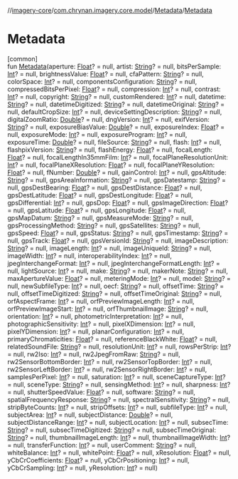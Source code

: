 //[imagery-core](../../../index.md)/[com.chrynan.imagery.core.model](../index.md)/[Metadata](index.md)/[Metadata](-metadata.md)

# Metadata

[common]\
fun [Metadata](-metadata.md)(aperture: [Float](https://kotlinlang.org/api/latest/jvm/stdlib/kotlin/-float/index.html)? = null, artist: [String](https://kotlinlang.org/api/latest/jvm/stdlib/kotlin/-string/index.html)? = null, bitsPerSample: [Int](https://kotlinlang.org/api/latest/jvm/stdlib/kotlin/-int/index.html)? = null, brightnessValue: [Float](https://kotlinlang.org/api/latest/jvm/stdlib/kotlin/-float/index.html)? = null, cfaPattern: [String](https://kotlinlang.org/api/latest/jvm/stdlib/kotlin/-string/index.html)? = null, colorSpace: [Int](https://kotlinlang.org/api/latest/jvm/stdlib/kotlin/-int/index.html)? = null, componentsConfiguration: [String](https://kotlinlang.org/api/latest/jvm/stdlib/kotlin/-string/index.html)? = null, compressedBitsPerPixel: [Float](https://kotlinlang.org/api/latest/jvm/stdlib/kotlin/-float/index.html)? = null, compression: [Int](https://kotlinlang.org/api/latest/jvm/stdlib/kotlin/-int/index.html)? = null, contrast: [Int](https://kotlinlang.org/api/latest/jvm/stdlib/kotlin/-int/index.html)? = null, copyright: [String](https://kotlinlang.org/api/latest/jvm/stdlib/kotlin/-string/index.html)? = null, customRendered: [Int](https://kotlinlang.org/api/latest/jvm/stdlib/kotlin/-int/index.html)? = null, datetime: [String](https://kotlinlang.org/api/latest/jvm/stdlib/kotlin/-string/index.html)? = null, datetimeDigitized: [String](https://kotlinlang.org/api/latest/jvm/stdlib/kotlin/-string/index.html)? = null, datetimeOriginal: [String](https://kotlinlang.org/api/latest/jvm/stdlib/kotlin/-string/index.html)? = null, defaultCropSize: [Int](https://kotlinlang.org/api/latest/jvm/stdlib/kotlin/-int/index.html)? = null, deviceSettingDescription: [String](https://kotlinlang.org/api/latest/jvm/stdlib/kotlin/-string/index.html)? = null, digitalZoomRatio: [Double](https://kotlinlang.org/api/latest/jvm/stdlib/kotlin/-double/index.html)? = null, dngVersion: [Int](https://kotlinlang.org/api/latest/jvm/stdlib/kotlin/-int/index.html)? = null, exifVersion: [String](https://kotlinlang.org/api/latest/jvm/stdlib/kotlin/-string/index.html)? = null, exposureBiasValue: [Double](https://kotlinlang.org/api/latest/jvm/stdlib/kotlin/-double/index.html)? = null, exposureIndex: [Float](https://kotlinlang.org/api/latest/jvm/stdlib/kotlin/-float/index.html)? = null, exposureMode: [Int](https://kotlinlang.org/api/latest/jvm/stdlib/kotlin/-int/index.html)? = null, exposureProgram: [Int](https://kotlinlang.org/api/latest/jvm/stdlib/kotlin/-int/index.html)? = null, exposureTime: [Double](https://kotlinlang.org/api/latest/jvm/stdlib/kotlin/-double/index.html)? = null, fileSource: [String](https://kotlinlang.org/api/latest/jvm/stdlib/kotlin/-string/index.html)? = null, flash: [Int](https://kotlinlang.org/api/latest/jvm/stdlib/kotlin/-int/index.html)? = null, flashpixVersion: [String](https://kotlinlang.org/api/latest/jvm/stdlib/kotlin/-string/index.html)? = null, flashEnergy: [Float](https://kotlinlang.org/api/latest/jvm/stdlib/kotlin/-float/index.html)? = null, focalLength: [Float](https://kotlinlang.org/api/latest/jvm/stdlib/kotlin/-float/index.html)? = null, focalLengthIn35mmFilm: [Int](https://kotlinlang.org/api/latest/jvm/stdlib/kotlin/-int/index.html)? = null, focalPlaneResolutionUnit: [Int](https://kotlinlang.org/api/latest/jvm/stdlib/kotlin/-int/index.html)? = null, focalPlaneXResolution: [Float](https://kotlinlang.org/api/latest/jvm/stdlib/kotlin/-float/index.html)? = null, focalPlaneYResolution: [Float](https://kotlinlang.org/api/latest/jvm/stdlib/kotlin/-float/index.html)? = null, fNumber: [Double](https://kotlinlang.org/api/latest/jvm/stdlib/kotlin/-double/index.html)? = null, gainControl: [Int](https://kotlinlang.org/api/latest/jvm/stdlib/kotlin/-int/index.html)? = null, gpsAltitude: [String](https://kotlinlang.org/api/latest/jvm/stdlib/kotlin/-string/index.html)? = null, gpsAreaInformation: [String](https://kotlinlang.org/api/latest/jvm/stdlib/kotlin/-string/index.html)? = null, gpsDatestamp: [String](https://kotlinlang.org/api/latest/jvm/stdlib/kotlin/-string/index.html)? = null, gpsDestBearing: [Float](https://kotlinlang.org/api/latest/jvm/stdlib/kotlin/-float/index.html)? = null, gpsDestDistance: [Float](https://kotlinlang.org/api/latest/jvm/stdlib/kotlin/-float/index.html)? = null, gpsDestLatitude: [Float](https://kotlinlang.org/api/latest/jvm/stdlib/kotlin/-float/index.html)? = null, gpsDestLongitude: [Float](https://kotlinlang.org/api/latest/jvm/stdlib/kotlin/-float/index.html)? = null, gpsDifferential: [Int](https://kotlinlang.org/api/latest/jvm/stdlib/kotlin/-int/index.html)? = null, gpsDop: [Float](https://kotlinlang.org/api/latest/jvm/stdlib/kotlin/-float/index.html)? = null, gpsImageDirection: [Float](https://kotlinlang.org/api/latest/jvm/stdlib/kotlin/-float/index.html)? = null, gpsLatitude: [Float](https://kotlinlang.org/api/latest/jvm/stdlib/kotlin/-float/index.html)? = null, gpsLongitude: [Float](https://kotlinlang.org/api/latest/jvm/stdlib/kotlin/-float/index.html)? = null, gpsMapDatum: [String](https://kotlinlang.org/api/latest/jvm/stdlib/kotlin/-string/index.html)? = null, gpsMeasureMode: [String](https://kotlinlang.org/api/latest/jvm/stdlib/kotlin/-string/index.html)? = null, gpsProcessingMethod: [String](https://kotlinlang.org/api/latest/jvm/stdlib/kotlin/-string/index.html)? = null, gpsSatellites: [String](https://kotlinlang.org/api/latest/jvm/stdlib/kotlin/-string/index.html)? = null, gpsSpeed: [Float](https://kotlinlang.org/api/latest/jvm/stdlib/kotlin/-float/index.html)? = null, gpsStatus: [String](https://kotlinlang.org/api/latest/jvm/stdlib/kotlin/-string/index.html)? = null, gpsTimestamp: [String](https://kotlinlang.org/api/latest/jvm/stdlib/kotlin/-string/index.html)? = null, gpsTrack: [Float](https://kotlinlang.org/api/latest/jvm/stdlib/kotlin/-float/index.html)? = null, gpsVersionId: [String](https://kotlinlang.org/api/latest/jvm/stdlib/kotlin/-string/index.html)? = null, imageDescription: [String](https://kotlinlang.org/api/latest/jvm/stdlib/kotlin/-string/index.html)? = null, imageLength: [Int](https://kotlinlang.org/api/latest/jvm/stdlib/kotlin/-int/index.html)? = null, imageUniqueId: [String](https://kotlinlang.org/api/latest/jvm/stdlib/kotlin/-string/index.html)? = null, imageWidth: [Int](https://kotlinlang.org/api/latest/jvm/stdlib/kotlin/-int/index.html)? = null, interoperabilityIndex: [Int](https://kotlinlang.org/api/latest/jvm/stdlib/kotlin/-int/index.html)? = null, jpegInterchangeFormat: [Int](https://kotlinlang.org/api/latest/jvm/stdlib/kotlin/-int/index.html)? = null, jpegInterchangeFormatLength: [Int](https://kotlinlang.org/api/latest/jvm/stdlib/kotlin/-int/index.html)? = null, lightSource: [Int](https://kotlinlang.org/api/latest/jvm/stdlib/kotlin/-int/index.html)? = null, make: [String](https://kotlinlang.org/api/latest/jvm/stdlib/kotlin/-string/index.html)? = null, makerNote: [String](https://kotlinlang.org/api/latest/jvm/stdlib/kotlin/-string/index.html)? = null, maxApertureValue: [Float](https://kotlinlang.org/api/latest/jvm/stdlib/kotlin/-float/index.html)? = null, meteringMode: [Int](https://kotlinlang.org/api/latest/jvm/stdlib/kotlin/-int/index.html)? = null, model: [String](https://kotlinlang.org/api/latest/jvm/stdlib/kotlin/-string/index.html)? = null, newSubfileType: [Int](https://kotlinlang.org/api/latest/jvm/stdlib/kotlin/-int/index.html)? = null, oecf: [String](https://kotlinlang.org/api/latest/jvm/stdlib/kotlin/-string/index.html)? = null, offsetTime: [String](https://kotlinlang.org/api/latest/jvm/stdlib/kotlin/-string/index.html)? = null, offsetTimeDigitized: [String](https://kotlinlang.org/api/latest/jvm/stdlib/kotlin/-string/index.html)? = null, offsetTimeOriginal: [String](https://kotlinlang.org/api/latest/jvm/stdlib/kotlin/-string/index.html)? = null, orfAspectFrame: [Int](https://kotlinlang.org/api/latest/jvm/stdlib/kotlin/-int/index.html)? = null, orfPreviewImageLength: [Int](https://kotlinlang.org/api/latest/jvm/stdlib/kotlin/-int/index.html)? = null, orfPreviewImageStart: [Int](https://kotlinlang.org/api/latest/jvm/stdlib/kotlin/-int/index.html)? = null, orfThumbnailImage: [String](https://kotlinlang.org/api/latest/jvm/stdlib/kotlin/-string/index.html)? = null, orientation: [Int](https://kotlinlang.org/api/latest/jvm/stdlib/kotlin/-int/index.html)? = null, photometricInterpretation: [Int](https://kotlinlang.org/api/latest/jvm/stdlib/kotlin/-int/index.html)? = null, photographicSensitivity: [Int](https://kotlinlang.org/api/latest/jvm/stdlib/kotlin/-int/index.html)? = null, pixelXDimension: [Int](https://kotlinlang.org/api/latest/jvm/stdlib/kotlin/-int/index.html)? = null, pixelYDimension: [Int](https://kotlinlang.org/api/latest/jvm/stdlib/kotlin/-int/index.html)? = null, planarConfiguration: [Int](https://kotlinlang.org/api/latest/jvm/stdlib/kotlin/-int/index.html)? = null, primaryChromaticities: [Float](https://kotlinlang.org/api/latest/jvm/stdlib/kotlin/-float/index.html)? = null, referenceBlackWhite: [Float](https://kotlinlang.org/api/latest/jvm/stdlib/kotlin/-float/index.html)? = null, relatedSoundFile: [String](https://kotlinlang.org/api/latest/jvm/stdlib/kotlin/-string/index.html)? = null, resolutionUnit: [Int](https://kotlinlang.org/api/latest/jvm/stdlib/kotlin/-int/index.html)? = null, rowsPerStrip: [Int](https://kotlinlang.org/api/latest/jvm/stdlib/kotlin/-int/index.html)? = null, rw2Iso: [Int](https://kotlinlang.org/api/latest/jvm/stdlib/kotlin/-int/index.html)? = null, rw2JpegFromRaw: [String](https://kotlinlang.org/api/latest/jvm/stdlib/kotlin/-string/index.html)? = null, rw2SensorBottomBorder: [Int](https://kotlinlang.org/api/latest/jvm/stdlib/kotlin/-int/index.html)? = null, rw2SensorTopBorder: [Int](https://kotlinlang.org/api/latest/jvm/stdlib/kotlin/-int/index.html)? = null, rw2SensorLeftBorder: [Int](https://kotlinlang.org/api/latest/jvm/stdlib/kotlin/-int/index.html)? = null, rw2SensorRightBorder: [Int](https://kotlinlang.org/api/latest/jvm/stdlib/kotlin/-int/index.html)? = null, samplesPerPixel: [Int](https://kotlinlang.org/api/latest/jvm/stdlib/kotlin/-int/index.html)? = null, saturation: [Int](https://kotlinlang.org/api/latest/jvm/stdlib/kotlin/-int/index.html)? = null, sceneCaptureType: [Int](https://kotlinlang.org/api/latest/jvm/stdlib/kotlin/-int/index.html)? = null, sceneType: [String](https://kotlinlang.org/api/latest/jvm/stdlib/kotlin/-string/index.html)? = null, sensingMethod: [Int](https://kotlinlang.org/api/latest/jvm/stdlib/kotlin/-int/index.html)? = null, sharpness: [Int](https://kotlinlang.org/api/latest/jvm/stdlib/kotlin/-int/index.html)? = null, shutterSpeedValue: [Float](https://kotlinlang.org/api/latest/jvm/stdlib/kotlin/-float/index.html)? = null, software: [String](https://kotlinlang.org/api/latest/jvm/stdlib/kotlin/-string/index.html)? = null, spatialFrequencyResponse: [String](https://kotlinlang.org/api/latest/jvm/stdlib/kotlin/-string/index.html)? = null, spectralSensitivity: [String](https://kotlinlang.org/api/latest/jvm/stdlib/kotlin/-string/index.html)? = null, stripByteCounts: [Int](https://kotlinlang.org/api/latest/jvm/stdlib/kotlin/-int/index.html)? = null, stripOffsets: [Int](https://kotlinlang.org/api/latest/jvm/stdlib/kotlin/-int/index.html)? = null, subfileType: [Int](https://kotlinlang.org/api/latest/jvm/stdlib/kotlin/-int/index.html)? = null, subjectArea: [Int](https://kotlinlang.org/api/latest/jvm/stdlib/kotlin/-int/index.html)? = null, subjectDistance: [Double](https://kotlinlang.org/api/latest/jvm/stdlib/kotlin/-double/index.html)? = null, subjectDistanceRange: [Int](https://kotlinlang.org/api/latest/jvm/stdlib/kotlin/-int/index.html)? = null, subjectLocation: [Int](https://kotlinlang.org/api/latest/jvm/stdlib/kotlin/-int/index.html)? = null, subsecTime: [String](https://kotlinlang.org/api/latest/jvm/stdlib/kotlin/-string/index.html)? = null, subsecTimeDigitized: [String](https://kotlinlang.org/api/latest/jvm/stdlib/kotlin/-string/index.html)? = null, subsecTimeOriginal: [String](https://kotlinlang.org/api/latest/jvm/stdlib/kotlin/-string/index.html)? = null, thumbnailImageLength: [Int](https://kotlinlang.org/api/latest/jvm/stdlib/kotlin/-int/index.html)? = null, thumbnailImageWidth: [Int](https://kotlinlang.org/api/latest/jvm/stdlib/kotlin/-int/index.html)? = null, transferFunction: [Int](https://kotlinlang.org/api/latest/jvm/stdlib/kotlin/-int/index.html)? = null, userComment: [String](https://kotlinlang.org/api/latest/jvm/stdlib/kotlin/-string/index.html)? = null, whiteBalance: [Int](https://kotlinlang.org/api/latest/jvm/stdlib/kotlin/-int/index.html)? = null, whitePoint: [Float](https://kotlinlang.org/api/latest/jvm/stdlib/kotlin/-float/index.html)? = null, xResolution: [Float](https://kotlinlang.org/api/latest/jvm/stdlib/kotlin/-float/index.html)? = null, yCbCrCoefficients: [Float](https://kotlinlang.org/api/latest/jvm/stdlib/kotlin/-float/index.html)? = null, yCbCrPositioning: [Int](https://kotlinlang.org/api/latest/jvm/stdlib/kotlin/-int/index.html)? = null, yCbCrSampling: [Int](https://kotlinlang.org/api/latest/jvm/stdlib/kotlin/-int/index.html)? = null, yResolution: [Int](https://kotlinlang.org/api/latest/jvm/stdlib/kotlin/-int/index.html)? = null)
